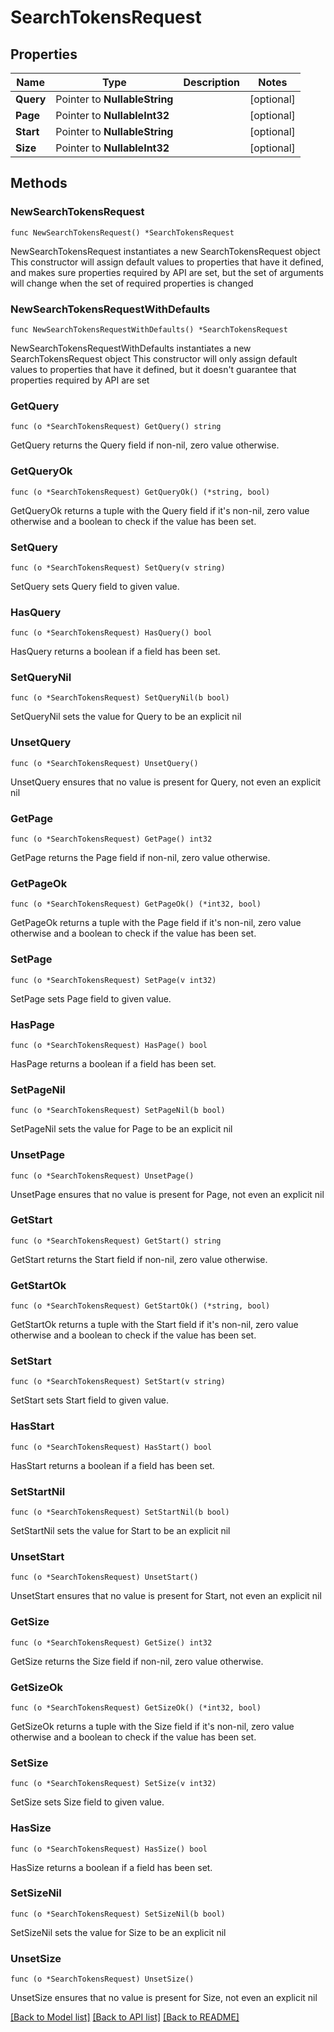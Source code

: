 # SearchTokensRequest

## Properties

Name | Type | Description | Notes
------------ | ------------- | ------------- | -------------
**Query** | Pointer to **NullableString** |  | [optional] 
**Page** | Pointer to **NullableInt32** |  | [optional] 
**Start** | Pointer to **NullableString** |  | [optional] 
**Size** | Pointer to **NullableInt32** |  | [optional] 

## Methods

### NewSearchTokensRequest

`func NewSearchTokensRequest() *SearchTokensRequest`

NewSearchTokensRequest instantiates a new SearchTokensRequest object
This constructor will assign default values to properties that have it defined,
and makes sure properties required by API are set, but the set of arguments
will change when the set of required properties is changed

### NewSearchTokensRequestWithDefaults

`func NewSearchTokensRequestWithDefaults() *SearchTokensRequest`

NewSearchTokensRequestWithDefaults instantiates a new SearchTokensRequest object
This constructor will only assign default values to properties that have it defined,
but it doesn't guarantee that properties required by API are set

### GetQuery

`func (o *SearchTokensRequest) GetQuery() string`

GetQuery returns the Query field if non-nil, zero value otherwise.

### GetQueryOk

`func (o *SearchTokensRequest) GetQueryOk() (*string, bool)`

GetQueryOk returns a tuple with the Query field if it's non-nil, zero value otherwise
and a boolean to check if the value has been set.

### SetQuery

`func (o *SearchTokensRequest) SetQuery(v string)`

SetQuery sets Query field to given value.

### HasQuery

`func (o *SearchTokensRequest) HasQuery() bool`

HasQuery returns a boolean if a field has been set.

### SetQueryNil

`func (o *SearchTokensRequest) SetQueryNil(b bool)`

 SetQueryNil sets the value for Query to be an explicit nil

### UnsetQuery
`func (o *SearchTokensRequest) UnsetQuery()`

UnsetQuery ensures that no value is present for Query, not even an explicit nil
### GetPage

`func (o *SearchTokensRequest) GetPage() int32`

GetPage returns the Page field if non-nil, zero value otherwise.

### GetPageOk

`func (o *SearchTokensRequest) GetPageOk() (*int32, bool)`

GetPageOk returns a tuple with the Page field if it's non-nil, zero value otherwise
and a boolean to check if the value has been set.

### SetPage

`func (o *SearchTokensRequest) SetPage(v int32)`

SetPage sets Page field to given value.

### HasPage

`func (o *SearchTokensRequest) HasPage() bool`

HasPage returns a boolean if a field has been set.

### SetPageNil

`func (o *SearchTokensRequest) SetPageNil(b bool)`

 SetPageNil sets the value for Page to be an explicit nil

### UnsetPage
`func (o *SearchTokensRequest) UnsetPage()`

UnsetPage ensures that no value is present for Page, not even an explicit nil
### GetStart

`func (o *SearchTokensRequest) GetStart() string`

GetStart returns the Start field if non-nil, zero value otherwise.

### GetStartOk

`func (o *SearchTokensRequest) GetStartOk() (*string, bool)`

GetStartOk returns a tuple with the Start field if it's non-nil, zero value otherwise
and a boolean to check if the value has been set.

### SetStart

`func (o *SearchTokensRequest) SetStart(v string)`

SetStart sets Start field to given value.

### HasStart

`func (o *SearchTokensRequest) HasStart() bool`

HasStart returns a boolean if a field has been set.

### SetStartNil

`func (o *SearchTokensRequest) SetStartNil(b bool)`

 SetStartNil sets the value for Start to be an explicit nil

### UnsetStart
`func (o *SearchTokensRequest) UnsetStart()`

UnsetStart ensures that no value is present for Start, not even an explicit nil
### GetSize

`func (o *SearchTokensRequest) GetSize() int32`

GetSize returns the Size field if non-nil, zero value otherwise.

### GetSizeOk

`func (o *SearchTokensRequest) GetSizeOk() (*int32, bool)`

GetSizeOk returns a tuple with the Size field if it's non-nil, zero value otherwise
and a boolean to check if the value has been set.

### SetSize

`func (o *SearchTokensRequest) SetSize(v int32)`

SetSize sets Size field to given value.

### HasSize

`func (o *SearchTokensRequest) HasSize() bool`

HasSize returns a boolean if a field has been set.

### SetSizeNil

`func (o *SearchTokensRequest) SetSizeNil(b bool)`

 SetSizeNil sets the value for Size to be an explicit nil

### UnsetSize
`func (o *SearchTokensRequest) UnsetSize()`

UnsetSize ensures that no value is present for Size, not even an explicit nil

[[Back to Model list]](../README.md#documentation-for-models) [[Back to API list]](../README.md#documentation-for-api-endpoints) [[Back to README]](../README.md)


